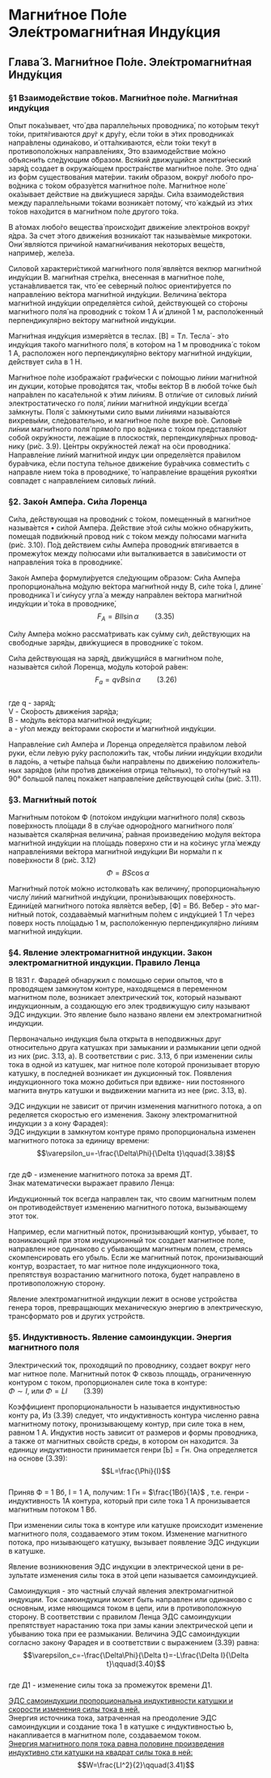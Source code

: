 # Магни́тное По́ле Эле́ктромагни́тная Инду́кция 

## Глава́ 3. Магни́тное По́ле. Эле́ктромагни́тная Инду́кция 

### §1 Взаимоде́йствие то́ков. Магни́тное по́ле. Магни́тная инду́кция 

Опыт пока́зывает, что́ два паралле́льных проводника́, по кото́рым теку́т то́ки, притя́гиваются дру́г к дру́гу, е́сли то́ки в э́тих проводника́х напра́влены одина́ково, и́ отта́лкиваются, е́сли то́ки теку́т в противополо́жных направле́ниях, Это взаимоде́йствие мо́жно объясни́ть сле́дующим о́бразом. Вся́кий движущийся электри́ческий заря́д создает в окружа́ющем простра́нстве магни́тное по́ле. Это одна́ из фо́рм существова́ния мате́рии. таки́м о́бразом, вокру́г любо́го про­ во́дника с то́ком образу́ется магни́тное по́ле. Магни́тное ноле́ ока́зывает дейст­вие на дви́жущиеся заря́ды. Си́ла взаимоде́йствия между паралле́льными то́ками возника́ет потому́, что́ ка́ждый из э́тих то́ков нахо́дится в магни́тном по́ле друго­го то́ка. 

В а́томах любо́го вещества́ происхо́дит движе́ние электро́нов вокру́г я́дра. За счет э́того движе́ния возника́ют так называ́емые микротоки. Они́ явля́ются причи́ной намагни́чивания не́которых веще́ств, наприме́р, желе́за. 

Силово́й характери́стикой магни́тного поля́ явля́ется векпюр магни́тной инду́кции В. магни́тная стре́лка, внесенная в магни́тное по́ле, устана́вливается так, что́ ее се́верный по́люс ориенти́руется по направле́нию ве́ктора магни́тной инду́кции. Величина́ ве́ктора магни́тной инду́кции определя́ется си́лой, дейст­вующей со сто́роны магни́тного поля́ на проводни́к с то́ком 1 А и́ длино́й 1 м, располо́женный перпендикуля́рно ве́ктору магни́тной инду́кции.

Магни́тная инду́кция измеря́ется в теслах. [В] = Тл. Тесла́ - э́то инду́кция тако́го магни́тного поля́, в кото́ром на 1 м проводника́ с то́ком 1 А, расположен­ ного перпендикуля́рно ве́ктору магни́тной инду́кции, де́йствует си́ла в 1 Н. 

Магни́тное по́ле изобража́ют графи́чески с по́мощью ли́нии магни́тной ин­ дукции, кото́рые прово́дятся так, что́бы ве́ктор В в любо́й то́чке бы́л напра́влен по каса́тельной к э́тим ли́ниям. В отли́чие от силовы́х ли́ний электростатическо­ го поля́, ли́нии магни́тной инду́кции всегда́ за́мкнуты. Поля́ с за́мкнутыми сило­ выми ли́ниями называ́ются вихревы́ми, сле́довательно, и магни́тное по́ле вихре­ во́е. Силовы́е ли́нии магни́тного поля́ прямо́го про­ во́дника с то́ком представля́ют собо́й окру́жности, лежа́щие в плоскостя́х, перпендикуля́рных провод­ нику (ри́с. 3.9). Це́нтры окру́жностей лежа́т на о́си проводника́. Направле́ние ли́ний магни́тной индук­ ции определя́ется пра́вилом бура́вчика, е́сли поступа­ те́льное движе́ние бура́вчика совмести́ть с направле­ нием то́ка в проводнике́, то́ направле́ние враще́ния рукоя́тки совпадет с направле́нием силовы́х ли́ний. 

### §2. Зако́н Ампе́ра. Си́ла Лоренца 

Си́ла, де́йствующая на проводни́к с то́ком, помещенный в магни́тное называ́ется • си́лой Ампе́ра. Де́йствие э́той си́лы мо́жно обнару́жить, помеща́я подви́жный провод­ ни́к с то́ком между по́люсами магни́та (ри́с. 3.10). По́д де́йствием си́лы Ампе́ра проводни́к втягива­ется в промежу́ток между по́люсами и́ли выталки­вается в зави́симости от направле́ния то́ка в про­воднике́. 

Зако́н Ампе́ра формули́руется сле́дующим о́бразом: 
Си́ла Ампе́ра пропорциона́льна мо́дулю ве́ктора магни́тной ннду В, си́ле то́ка I, длине́ проводника́ l и́ си́нусу угла́ а между напра́влен ве́ктора магни́тной инду́кции и́ то́ка в проводнике́,
$$F_A=BIl\sin{\alpha}\qquad(3.35)$$  

Си́лу Ампе́ра мо́жно рассма́тривать как су́мму си́л, де́йствующих на сво­бодные заря́ды, дви́жущиеся в проводнике́ с то́ком. 

Си́ла де́йствующая на заря́д, дви́жущийся в магни́тном по́ле, называ́ется си́лой Лоренца, мо́дуль кото́рой ра́вен: 
$$F_a=qvB\sin{\alpha}\qquad(3.26)$$  
где q - заря́д;  
V - Ско́рость движе́ния заря́да;  
В - мо́дуль ве́ктора магни́тной инду́кции;  
а - у́гол между ве́кторами ско́рости и́ магни́тной инду́кции.  

Направле́ние си́л Ампе́ра и Лоренца определя́ется пра́вилом ле́вой руки, е́сли ле́вую ру́ку расположи́ть так, что́бы ли́нии ин­ду́кции входи́ли в ладо́нь, а четы́ре па́льца бы́ли напра́влены по движе́нию положи́тель­ных заря́дов (и́ли про́тив движе́ния отрица­ те́льных), то ото́гнутый на 90° большо́й па­лец пока́жет направле́ние де́йствующей си́лы (ри́с. 3.11). 

### §3. Магни́тный пото́к 

Магни́тным пото́ком Ф (пото́ком инду́кции магни́тного поля́) сквозь пове́рхность пло́щади 8 в слу́чае одноро́дного магни́тного поля́ называ́ется скаля́рная величина́, ра́вная произведе́нию мо́дуля ве́ктора магни́тной инду́кции на пло́щадь поверхно­ сти и на ко́синус угла́ между направле́ниями ве́ктора магни́тной инду́кции Ви норма́ли п к пове́рхности 8 (ри́с. 3.12)  
$$\Phi=BS\cos{\alpha}\qquad$$  

Магни́тный пото́к мо́жно истолкова́ть как величину́, пропорциона́льную числу́ ли́ний магни́тной инду́кции, прони́зывающих пове́рхность.  
Едини́цей магни́тного пото́ка явля́ется ве́бер, [Ф] = Вб. Ве́бер - э́то маг­ни́тный пото́к, создава́емый магни́тным по́лем с инду́кцией 1 Тл че́рез поверх­ ность пло́щадью 1 м, располо́женную перпендикуля́рно ли́ниям магни́тной ин­ду́кции.

### §4. Явление электромагнитной индукции. Закон электромагнитной индукции. Правило Ленца

В 1831 г. Фарадей обнаружил с помощью серии опытов, что в проводящем замкнутом контуре, находящемся в переменном магнитном поле, возникает электрический ток, который называют индукционным, а создающую его элек­ тродвижущую силу называют ЭДС индукции. Это явление было названо явлени­ ем электромагнитной индукции.  

Первоначально индукция была открыта в неподвижных друг относительно друга катушках при замыкании и размыкании цепи одной из них (рис. 3.13, а). В соответствии с рис. 3.13, б при изменении силы тока в одной из катушек, маг­ нитное поле которой пронизывает вторую катушку, в последней возникает ин­ дукционный ток. Появления индукционного тока можно добиться при вдвиже- нии постоянного магнита внутрь катушки и выдвижении магнита из нее (рис. 3.13, в).  

ЭДС индукции не зависит от причин изменения магнитного потока, а оп ределяется скоростью его изменения. Закону электромагнитной индукции з а ­ кону Фарадея):  
ЭДС индукции в замкнутом контуре прямо пропорциональна изменен магнитного потока за единицу времени:  
$$\varepsilon_u=-\frac{\Delta\Phi}{\Delta t}\qquad(3.38)$$  
где дФ - изменение магнитного потока за время ДТ.  
Знак математически выражает правило Ленца:  

Индукционный ток всегда направлен так, что своим магнитным полем он противодействует изменению магнитного потока, вызывающему этот ток.  

Например, если магнитный поток, пронизывающий контур, убывает, то возникающий при этом индукционный ток создает магнитное поле, направлен­ ное одинаково с убывающим магнитным полем, стремясь скомпенсировать его убыль. Если же магнитный поток, пронизывающий контур, возрастает, то маг­ нитное поле индукционного тока, препятствуя возрастанию магнитного потока, будет направлено в противоположную сторону.  

Явление электромагнитной индукции лежит в основе устройства генера­ торов, превращающих механическую энергию в электрическую, трансформато­ ров и других устройств.  

### §5. Индуктивность. Явление самоиндукции. Энергия магнитного поля

Электрический ток, проходящий по проводнику, создает вокруг него маг­ нитное поле. Магнитный поток Ф сквозь площадь, ограниченную контуром с током, пропорционален силе тока в контуре:  
$\Phi \sim I$, или $\Phi=LI\qquad(3.39)$  

Коэффициент пропорциональности Ь называется индуктивностью конту­ ра, Из (3.39) следует, что индуктивность контура численно равна магнитному потоку, пронизывающему контур, при силе тока в нем, равном 1 А. Индуктив­ ность зависит от размеров и формы проводника, а также от магнитных свойств среды, в котором он находится. За единицу индуктивности принимается генри [Ь] = Гн. Она определяется на основе (3.39):  
$$L=\frac{\Phi}{I}$$  
Приняв Ф = 1 Вб, I = 1 А, получим: 1 Гн = $\frac{1Вб}{1А}$ , т.е. генри - индуктивность 1А контура, который при силе тока 1 А пронизывается магнитным потоком 1 Вб.  

При изменении силы тока в контуре или катушке происходит изменение магнитного поля, создаваемого этим током. Изменение магнитного потока, про­ низывающего катушку, вызывает появление ЭДС индукции в катушке.  

Явление возникновения ЭДС индукции в электрической цени в ре­ зультате изменения силы тока в этой цепи называется самоиндукцией.  

Самоиндукция - это частный случай явления электромагнитной индукции. Ток самоиндукции может быть направлен или одинаково с основным, изме­ няющимся током в цепи, или в противоположную сторону. В соответствии с правилом Ленца ЭДС самоиндукции препятствует нарастанию тока при замы­ кании электрической цепи и убыванию тока при ее размыкании. Величина ЭДС самоиндукции согласно закону Фарадея и в соответствии с выражением (3.39) равна:  
$$\varepsilon_c=-\frac{\Delta\Phi}{\Delta t}=-L\frac{\Delta I}{\Delta t}\qquad(3.40)$$  
где Д1 - изменение силы тока за промежуток времени Д1.  

<u>ЭДС самоиндукции пропорциональна индуктивности катушки и скорости изменения силы тока в ней.</u>  
Энергия источника тока, затраченная на преодоление ЭДС самоиндукции и создание тока 1 в катушке с индуктивностью Ь, накапливается в магнитном поле, создаваемом током.  
<u>Энергия магнитного поля тока равна половине произведения индуктивно­ сти катушки на квадрат силы тока в ней:</u>
$$W=\frac{LI^2}{2}\qquad(3.41)$$